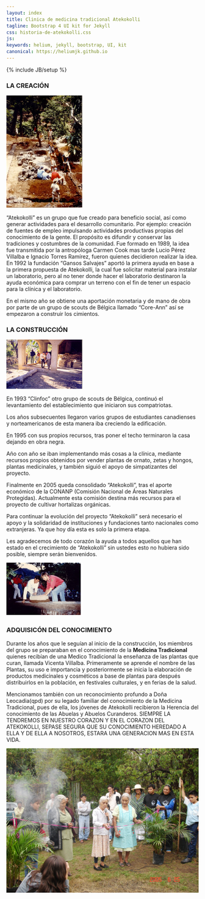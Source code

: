 ```yaml
---
layout: index
title: Clinica de medicina tradicional Atekokolli
tagline: Bootstrap 4 UI kit for Jekyll
css: historia-de-atekokolli.css
js: 
keywords: helium, jekyll, bootstrap, UI, kit
canonical: https://heliumjk.github.io
---
```

{% include JB/setup %}
<!-- Content Area Start -->
<div id="content">
  <div class="container mt-5">
    <h3>LA CREACIÓN</h3>
    <img src="assets/images/histatekokolli1.jpg" alt="" class="alignright imgcontent" width=200/>
    <p>“Atekokolli” es un grupo que fue creado para beneficio social, así como generar actividades para el desarrollo comunitario. Por ejemplo: creación de fuentes de empleo impulsando actividades productivas propias del conocimiento de la gente. El propósito es difundir y conservar las tradiciones y costumbres de la comunidad. Fue formado en 1989, la idea fue transmitida por la antropóloga Carmen Cook mas tarde Lucio Pérez Villalba e Ignacio Torres Ramírez, fueron quienes decidieron realizar la idea. En 1992 la fundación “Gansos Salvajes” aportó la primera ayuda en base a la primera propuesta de Atekokolli, la cual fue solicitar material para instalar un laboratorio, pero al no tener donde hacer el laboratorio destinaron la ayuda económica para comprar un terreno con el fin de tener un espacio para la clínica y el laboratorio.</p>
    <p>En el mismo año se obtiene una aportación monetaria y de mano de obra por parte de un grupo de scouts de Bélgica llamado “Core-Ann” así se empezaron a construir los cimientos.</p>
    <h3>LA CONSTRUCCIÓN</h3>
    <img src="assets/images/histatekokolli3.jpg" alt="" class="alignleft imgcontent" width=200/>
    <p>En 1993 “Clinfoc” otro grupo de scouts de Bélgica, continuó el levantamiento del establecimiento que iniciaron sus compatriotas.</p>
    <p>Los años subsecuentes llegaron varios grupos de estudiantes canadienses y norteamericanos de esta manera iba creciendo la edificación.</p>
    <p>En 1995 con sus propios recursos, tras poner el techo terminaron la casa dejando en obra negra.</p>
    <p>Año con año se iban implementando más cosas a la clínica, mediante recursos propios obtenidos por vender plantas de ornato, zetas y hongos, plantas medicinales, y también siguió el apoyo de simpatizantes del proyecto.</p>
    <p>Finalmente en 2005 queda consolidado “Atekokolli”, tras el aporte económico de la CONANP (Comisión Nacional de Áreas Naturales Protegidas). Actualmente esta comisión destina más recursos para el proyecto de cultivar hortalizas orgánicas.</p>
    <p>
    Para continuar la evolución del proyecto “Atekokolli” será necesario el apoyo y la solidaridad de instituciones y fundaciones tanto nacionales como extranjeras. Ya que hoy día esta es solo la primera etapa.</p>
    <p>
    Les agradecemos de todo corazón la ayuda a todos aquellos que han estado en el crecimiento de “Atekokolli” sin ustedes esto no hubiera sido posible, siempre serán bienvenidos.</p>
    <img src="assets/images/histatekokolli2.jpg" alt="" class="alignright imgcontent" width=200/>
    <h3>ADQUISICÓN DEL CONOCIMIENTO</h3>
    <p>Durante los años que le seguían al inicio de la construcción, los miembros del grupo se preparaban en el conocimiento de la <strong>Medicina Tradicional</strong> quienes recibían de una Medico Tradicional la enseñanza de las plantas que curan, llamada Vicenta Villalba. Primeramente se aprende el nombre de las Plantas, su uso e importancia y posteriormente se inicia la elaboración de productos medicinales y cosméticos a base de plantas para después distribuirlos en la población, en festivales culturales, y en ferias de la salud.</p>
    <p>Mencionamos también con un reconocimiento profundo a Doña Leocadia(qpd) por su legado familiar del conocimiento de la Medicina Tradicional, pues de ella, los jóvenes de Atekokolli recibieron la Herencia del conocimiento de las Abuelas y Abuelos Curanderos. SIEMPRE LA TENDREMOS EN NUESTRO CORAZON Y EN EL CORAZON DEL ATEKOKOLLI, SEPASE SEGURA QUE SU CONOCIMIENTO HEREDADO A ELLA Y DE ELLA A NOSOTROS, ESTARA UNA GENERACION MAS EN ESTA VIDA.</p>
    <div align="center"><img src="assets/images/73-25.06.05-Inauguracion_Atekokolli.jpg" alt="" class="imgcontent" width=600/></div  >

                        
  </div>          
<!-- Content area end -->
</div>
